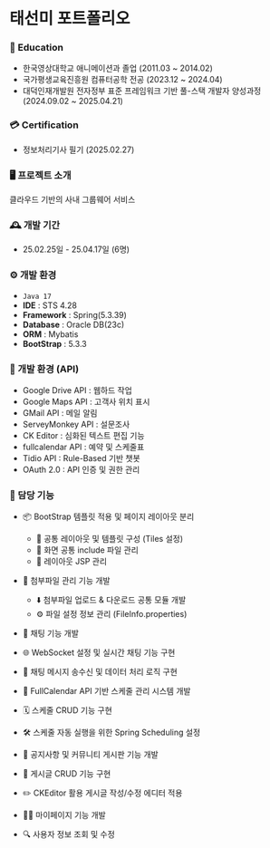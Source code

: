 # 태선미 포트폴리오

### 📙 Education
- 한국영상대학교 애니메이션과 졸업 (2011.03 ~ 2014.02)
- 국가평생교육진흥원 컴퓨터공학 전공 (2023.12 ~ 2024.04)
- 대덕인재개발원 전자정부 표준 프레임워크 기반 풀-스택 개발자 양성과정 (2024.09.02 ~ 2025.04.21)

### 💳 Certification
 - 정보처리기사 필기 (2025.02.27)

### 🖥️ 프로젝트 소개
클라우드 기반의 사내 그룹웨어 서비스 
<br>

### 🕰️ 개발 기간
* 25.02.25일 - 25.04.17일 (6명)

### ⚙️ 개발 환경
- `Java 17`
- **IDE** : STS 4.28
- **Framework** : Spring(5.3.39)
- **Database** : Oracle DB(23c)
- **ORM** : Mybatis
- **BootStrap** : 5.3.3

### 📡 개발 환경 (API)
- Google Drive API : 웹하드 작업
- Google Maps API : 고객사 위치 표시
- GMail API : 메일 알림
- ServeyMonkey API : 설문조사
- CK Editor : 심화된 텍스트 편집 기능
- fullcalendar API : 예약 및 스케줄표
- Tidio API : Rule-Based 기반 챗봇
- OAuth 2.0 : API 인증 및 권한 관리

### 📌 담당 기능
- 📦 BootStrap 템플릿 적용 및 페이지 레이아웃 분리 
  - 🎨 공통 레이아웃 및 템플릿 구성 (Tiles 설정) 
  - 📄 화면 공통 include 파일 관리
  - 📑 레이아웃 JSP 관리

- 📂 첨부파일 관리 기능 개발
  - ⬇️ 첨부파일 업로드 & 다운로드 공통 모듈 개발
  - ⚙️ 파일 설정 정보 관리 (FileInfo.properties)
  
 - 💬 채팅 기능 개발
  - 🌐 WebSocket 설정 및 실시간 채팅 기능 구현
  - 📡 채팅 메시지 송수신 및 데이터 처리 로직 구현

 - 📅 FullCalendar API 기반 스케줄 관리 시스템 개발
  - 🗓️ 스케줄 CRUD 기능 구현
  - 🛠️ 스케줄 자동 실행을 위한 Spring Scheduling 설정

 - 📢 공지사항 및 커뮤니티 게시판 기능 개발
  - 📝 게시글 CRUD 기능 구현
  - ✏️ CKEditor 활용 게시글 작성/수정 에디터 적용

 - 🙍‍♀️ 마이페이지 기능 개발
  - 🔍 사용자 정보 조회 및 수정


